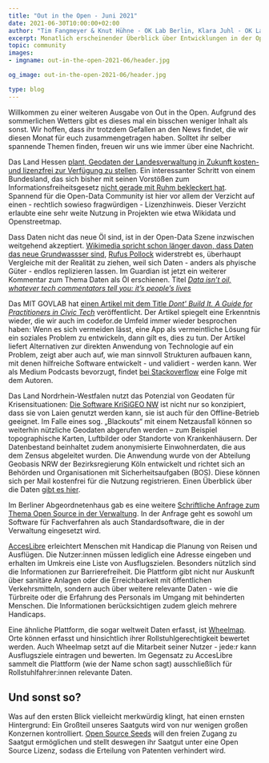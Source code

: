 ```yaml
---
title: "Out in the Open - Juni 2021"
date: 2021-06-30T10:00:00+02:00
author: "Tim Fangmeyer & Knut Hühne - OK Lab Berlin, Klara Juhl - OK Lab Osnabrück"
excerpt: Monatlich erscheinender Überblick über Entwicklungen in der Open Data and Civic Tech Szene
topic: community
images:
- imgname: out-in-the-open-2021-06/header.jpg

og_image: out-in-the-open-2021-06/header.jpg

type: blog
---
```

Willkommen zu einer weiteren Ausgabe von Out in the Open. Aufgrund des sommerlichen Wetters
gibt es dieses mal ein bisschen weniger Inhalt als sonst. Wir hoffen, dass ihr trotzdem
Gefallen an den News findet, die wir diesen Monat für euch zusammengetragen haben. Solltet ihr
selber spannende Themen finden, freuen wir uns wie immer über eine Nachricht.

Das Land Hessen [plant, Geodaten der Landesverwaltung in Zukunft kosten- und lizenzfrei zur
Verfügung zu
stellen](https://www.golem.de/news/open-data-hessen-will-geodaten-lizenzfrei-zur-verfuegung-stellen-2106-157380.html).
Ein interessanter Schritt von einem Bundesland, das sich bisher mit seinen Vorstößen zum
Informationsfreiheitsgesetz [nicht gerade mit Ruhm bekleckert
hat](https://netzpolitik.org/2019/fragdenstaat-verklagt-hessen-auf-zugang-zum-geheimen-ifg-evaluationsbericht/).
Spannend für die Open-Data Community ist hier vor allem der Verzicht auf einen - rechtlich sowieso
fragwürdigen - Lizenzhinweis. Dieser Verzicht erlaubte eine sehr weite Nutzung in Projekten wie etwa
Wikidata und Openstreetmap. 

Dass Daten nicht das neue Öl sind, ist in der Open-Data Szene inzwischen weitgehend akzeptiert.
[Wikimedia spricht schon länger davon, dass Daten das neue Grundwassser
sind](https://blog.wikimedia.de/2018/09/15/daten-sind-das-neue-grundwasser/), [Rufus
Pollock](https://openrevolution.net) widerstrebt es, überhaupt Vergleiche mit der Realität zu
ziehen, weil sich Daten - anders als phyische Güter - endlos replizieren lassen. Im Guardian ist
jetzt ein weiterer Kommentar zum Thema Daten als Öl erschienen. Titel [*Data isn’t oil, whatever
tech commentators tell you: it’s people’s
lives*](https://www.theguardian.com/commentisfree/2021/may/29/data-oil-metaphor-tech-companies-surveillance-capitalism,)

Das MIT GOVLAB hat [einen Artikel mit dem Title *Dont' Build It. A Guide for Practitioners in Civic
Tech*](https://mitgovlab.org/resources/dont-build-it-a-guide-for-practitioners-in-civic-tech/)
veröffentlicht. Der Artikel spiegelt eine Erkenntnis wieder, die wir auch im codefor.de Umfeld immer
wieder besprochen haben: Wenn es sich vermeiden lässt, eine App als vermeintliche Lösung für ein
soziales Problem zu entwickeln, dann gilt es, dies zu tun. Der Artikel liefert Alternativen zur
direkten Anwendung von Technologie auf ein Problem, zeigt aber auch auf, wie man sinnvoll Strukturen
aufbauen kann, mit denen hilfreiche Software entwickelt - und validiert - werden kann. Wer als
Medium Podcasts bevorzugt, findet [bei
Stackoverflow](https://stackoverflow.blog/2021/06/04/podcast-344-dont-build-it-advice-on-civic-tech-from-mits-gov-lab)
eine Folge mit dem Autoren.

Das Land Nordrhein-Westfalen nutzt das Potenzial von Geodaten für Krisensituationen: [Die Software
KriSiGEO
NW](https://www.land.nrw/de/pressemitteilung/jetzt-auch-krisensicher-geobasisdaten-nordrhein-westfalen)
ist nicht nur so konzipiert, dass sie von Laien genutzt werden kann, sie ist auch für den
Offline-Betrieb geeignet. Im Falle eines sog. „Blackouts“ mit einem Netzausfall können so weiterhin
nützliche Geodaten abgerufen werden – zum Beispiel topographische Karten, Luftbilder oder Standorte
von Krankenhäusern. Der Datenbestand beinhaltet zudem anonymisierte Einwohnerdaten, die aus dem
Zensus abgeleitet wurden. Die Anwendung wurde von der Abteilung Geobasis NRW der Bezirksregierung
Köln entwickelt und richtet sich an Behörden und Organisationen mit Sicherheitsaufgaben (BOS). Diese
können sich per Mail kostenfrei für die Nutzung registrieren. Einen Überblick über die Daten [gibt
es
hier](https://www.bezreg-koeln.nrw.de/brk_internet/geobasis/geodaten-anwendungen/krisigeo_nw/index.html).

Im Berliner Abgeordnetenhaus gab es eine weitere [Schriftliche Anfrage zum Thema Open Source in der
Verwaltung](https://pardok.parlament-berlin.de/starweb/adis/citat/VT/18/SchrAnfr/S18-27710.pdf). In
der Anfrage geht es sowohl um Software für Fachverfahren als auch Standardsoftware, die in der
Verwaltung eingesetzt wird.

[AccesLibre](https://acceslibre.beta.gouv.fr/) erleichtert Menschen mit Handicap die Planung von
Reisen und Ausflügen. Die Nutzer:innen müssen lediglich eine Adresse eingeben und erhalten im
Umkreis eine Liste von Ausflugszielen. Besonders nützlich sind die Informationen zur
Barrierefreiheit. Die Plattform gibt nicht nur Auskunft über sanitäre Anlagen oder die
Erreichbarkeit mit öffentlichen Verkehrsmitteln, sondern auch über weitere relevante Daten - wie die
Türbreite oder die Erfahrung des Personals im Umgang mit behinderten Menschen. Die Informationen
berücksichtigen zudem gleich mehrere Handicaps.

Eine ähnliche Plattform, die sogar weltweit Daten erfasst, ist [Wheelmap](https://wheelmap.org).
Orte können erfasst und hinsichtlich ihrer Rollstuhlgerechtigkeit bewertet werden. Auch Wheelmap
setzt auf die Mitarbeit seiner Nutzer - jede:r kann Ausflugsziele eintragen und bewerten. Im
Gegensatz zu AccesLibre sammelt die Plattform (wie der Name schon sagt) ausschließlich für
Rollstuhlfahrer:innen relevante Daten.

## Und sonst so? 
Was auf den ersten Blick vielleicht merkwürdig klingt, hat einen ernsten
Hintergrund: Ein Großteil unseres Saatguts wird von nur wenigen großen Konzernen kontrolliert. [Open
Source Seeds](https://www.opensourceseeds.org/) will den freien Zugang zu Saatgut ermöglichen und
stellt deswegen ihr Saatgut unter eine Open Source Lizenz, sodass die Erteilung von Patenten
verhindert wird.
